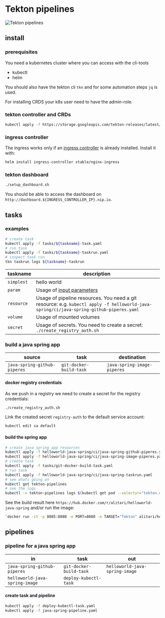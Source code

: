 # Tekton pipelines

![Tekton pipelines](https://tekton.dev/img/logos/tekton-horizontal-color.png)

## install

### prerequisites

You need a kubernetes cluster where you can access with the cli-tools 

- kubectl
- helm

You should also have the tekton cli `tkn` and for some automation steps `jq` is used. 

For installing CRDS your k8s user need to have the admin-role.

### tekton controller and CRDs

```bash
kubectl apply -f https://storage.googleapis.com/tekton-releases/latest/release.yaml
```

### ingress controller

The ingress works only if an [ingress controller](https://github.com/helm/charts/tree/master/stable/nginx-ingress) is already installed. Install it with:

```bash
helm install ingress-controller stable/nginx-ingress
```

### tekton dashboard

```bash
./setup_dashboard.sh 
```

You should be able to access the dashboard on `http://dashboard.${INGRESS_CONTROLLER_IP}.nip.io`. 


## tasks

### examples

```bash
# create task
kubectl apply -f tasks/${taskname}-task.yaml
# run task
kubectl apply -f tasks/${taskname}-taskrun.yaml
# inspect task run
tkn taskrun logs ${taskname}-taskrun
```

| taskname | description |
| ------------| -------- |
|`simplest`| hello world |
|`param`| Usage of [input parameters](https://github.com/tektoncd/pipeline/blob/v0.7.0/docs/tasks.md#parameters) |
|`resource`| Usage of pipeline resources. You need a git resource: e.g. `kubectl apply -f helloworld-java-spring/ci/java-spring-github-piperes.yaml` |
|`volume`| Usage of mounted volumes |
|`secret`| Usage of secrets. You need to create a secret: `./create_registry_auth.sh` |



### build a java spring app

| source | task | destination |
| ------------| -------- | ----------- |
|`java-spring-github-piperes`| `git-docker-build-task` | `java-spring-image-piperes` |

#### docker registry credentials

As we push in a registry we need to create a secret for the registry credentials:

```bash
./create_registry_auth.sh
```

Link the created secret `registry-auth` to the default service account:

```bash
kubectl edit sa default
```

#### build the spring app

```bash
# create java spring app resources
kubectl apply -f helloworld-java-spring/ci/java-spring-github-piperes.yaml
kubectl apply -f helloworld-java-spring/ci/java-spring-image-piperes.yaml
# create task
kubectl apply -f tasks/git-docker-build-task.yaml
# run task
kubectl apply -f helloworld-java-spring/ci/java-spring-taskrun.yaml
# see whats going on
kubectl get tekton-pipelines
# see the logs
kubectl -n tekton-pipelines logs $(kubectl get pod --selector="tekton.dev/taskRun=java-spring-taskrun" -o=name) -c step-build-and-push | less
```

See the build result here `https://hub.docker.com/r/alitari/helloworld-java-spring` and/or run the image:

```bash
`docker run -it -p 8085:8080 -e PORT=8080 -e TARGET="Tekton" alitari/helloworld-java-spring`
```

## pipelines

### pipeline for a java spring app

| in          | task     | out |
| ------------| -------- | -------- |
|`java-spring-github-piperes` | `git-docker-build-task`| `helloworld-java-spring-image` |
|`helloworld-java-spring-image` | `deploy-kubectl-task`| |

#### create task and pipeline

```bash
kubectl apply -f deploy-kubectl-task.yaml
kubectl apply -f java-spring-pipeline.yaml
```

